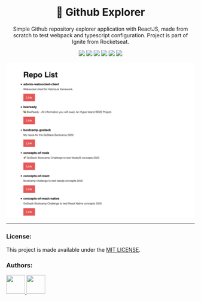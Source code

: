 <h1 align="center">🚀 Github Explorer</h1>
<p align="center">Simple Github repository explorer application with ReactJS, made from scratch to test webpack and typescript configuration. Project is part of Ignite from Rocketseat.</p>

<p align="center">
  <img src="https://img.shields.io/badge/webpack-blue" >
  <img src="https://img.shields.io/badge/babel-blue" >
  <img src="https://img.shields.io/badge/typescript-blue" >
  <img src="https://img.shields.io/badge/react-blue" >
  <img src="https://img.shields.io/github/license/yarapolana/ignite-01-github-explorer.svg" >
  <a href="https://yarapolana.com"><img src="https://img.shields.io/badge/createdby-yarapolana-red.svg" ></a>
</p>

<p align="center"><img src="https://raw.githubusercontent.com/yarapolana/ignite-01-github-explorer/master/.repo/screenshot.png"></p>

---

### License:

This project is made available under the [MIT LICENSE](LICENSE.md).

### Authors:

<p>
  <a href="https://github.com/yarapolana">
    <img src="https://avatars0.githubusercontent.com/u/19730118?s=460&v=4" width="50" height="50">
  </a>
  <a href="https://dotcode.is">
    <img src="https://avatars0.githubusercontent.com/u/72260889?s=200&v=4" width="50" height="50">
  </a>
</p>
